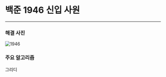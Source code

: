 # 백준 1946 신입 사원

---

### 해결 사진

![1946](https://user-images.githubusercontent.com/69099083/93877430-66418f80-fd13-11ea-8bc3-6023367e721d.png)


### 주요 알고리즘

그리디
